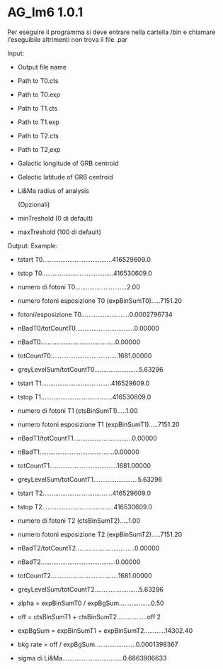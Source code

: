 # AG_lm6 1.0.1

Per eseguire il programma si deve entrare nella cartella /bin e chiamare l'eseguibile altrimenti non trova il file .par

  Input:
  * Output file name
  * Path to T0.cts
  * Path to T0.exp
  * Path to T1.cts
  * Path to T1.exp
  * Path to T2.cts 
  * Path to T2,exp
  * Galactic longitude of GRB centroid
  * Galactic latitude of GRB centroid
  * Li&Ma radius of analysis
  	
  	(Opzionali)
  	
  * minTreshold (0 di default)
  * maxTreshold (100 di default)    

  Output:                                           Example:
  
  * tstart T0.......................................416529609.0
  * tstop T0........................................416530609.0
  * numero di fotoni T0.............................2.00
  * numero fotoni esposizione T0  (expBinSumT0).....7151.20
  * fotoni/esposizione T0...........................0.0002796734
  * nBadT0/totCountT0.................................0.00000
  * nBadT0..........................................0.00000
  * totCountT0......................................1681.00000
  * greyLevelSum/totCountT0.........................5.63296
  
  * tstart T1.......................................416529609.0
  * tstop T1........................................416530609.0
  * numero di fotoni T1           (ctsBinSumT1).....1.00
  * numero fotoni esposizione T1  (expBinSumT1).....7151.20
  * nBadT1/totCountT1.................................0.00000
  * nBadT1..........................................0.00000
  * totCountT1......................................1681.00000
  * greyLevelSum/totCountT1.........................5.63296
  
  * tstart T2.......................................416529609.0
  * tstop T2........................................416530609.0
  * numero di fotoni T2           (ctsBinSumT2).....1.00
  * numero fotoni esposizione T2  (expBinSumT2).....7151.20
  * nBadT2/totCountT2.................................0.00000
  * nBadT2..........................................0.00000
  * totCountT2......................................1681.00000
  * greyLevelSum/totCountT2.........................5.63296
  
  * alpha = expBinSumT0 / expBgSum..................0.50
  * off = ctsBinSumT1 + ctsBinSumT2.................off 2
  * expBgSum = expBinSumT1 + expBinSumT2............14302.40
  * bkg rate = off / expBgSum.......................0.0001398367
  * sigma di Li&Ma..................................0.6863906633
                    

  

